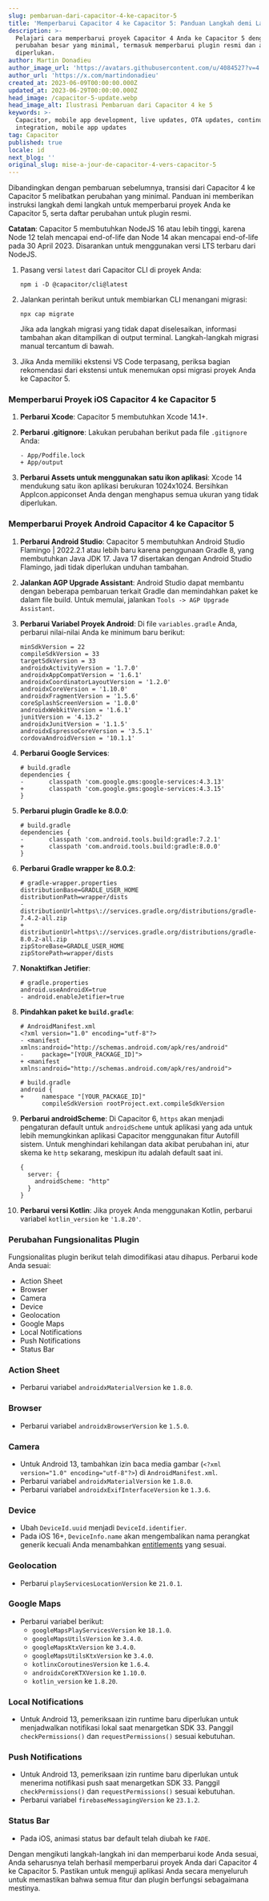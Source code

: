 ```yaml
---
slug: pembaruan-dari-capacitor-4-ke-capacitor-5
title: 'Memperbarui Capacitor 4 ke Capacitor 5: Panduan Langkah demi Langkah'
description: >-
  Pelajari cara memperbarui proyek Capacitor 4 Anda ke Capacitor 5 dengan
  perubahan besar yang minimal, termasuk memperbarui plugin resmi dan alat yang
  diperlukan.
author: Martin Donadieu
author_image_url: 'https://avatars.githubusercontent.com/u/4084527?v=4'
author_url: 'https://x.com/martindonadieu'
created_at: 2023-06-09T00:00:00.000Z
updated_at: 2023-06-29T00:00:00.000Z
head_image: /capacitor-5-update.webp
head_image_alt: Ilustrasi Pembaruan dari Capacitor 4 ke 5
keywords: >-
  Capacitor, mobile app development, live updates, OTA updates, continuous
  integration, mobile app updates
tag: Capacitor
published: true
locale: id
next_blog: ''
original_slug: mise-a-jour-de-capacitor-4-vers-capacitor-5
---
```

Dibandingkan dengan pembaruan sebelumnya, transisi dari Capacitor 4 ke Capacitor 5 melibatkan perubahan yang minimal. Panduan ini memberikan instruksi langkah demi langkah untuk memperbarui proyek Anda ke Capacitor 5, serta daftar perubahan untuk plugin resmi.

**Catatan**: Capacitor 5 membutuhkan NodeJS 16 atau lebih tinggi, karena Node 12 telah mencapai end-of-life dan Node 14 akan mencapai end-of-life pada 30 April 2023. Disarankan untuk menggunakan versi LTS terbaru dari NodeJS.

1. Pasang versi `latest` dari Capacitor CLI di proyek Anda:

   ```
   npm i -D @capacitor/cli@latest
   ```

2. Jalankan perintah berikut untuk membiarkan CLI menangani migrasi:

   ```
   npx cap migrate
   ```

   Jika ada langkah migrasi yang tidak dapat diselesaikan, informasi tambahan akan ditampilkan di output terminal. Langkah-langkah migrasi manual tercantum di bawah.

3. Jika Anda memiliki ekstensi VS Code terpasang, periksa bagian rekomendasi dari ekstensi untuk menemukan opsi migrasi proyek Anda ke Capacitor 5.

### Memperbarui Proyek iOS Capacitor 4 ke Capacitor 5

1. **Perbarui Xcode**: Capacitor 5 membutuhkan Xcode 14.1+.

2. **Perbarui .gitignore**: Lakukan perubahan berikut pada file `.gitignore` Anda:

   ```
   - App/Podfile.lock
   + App/output
   ```

3. **Perbarui Assets untuk menggunakan satu ikon aplikasi**: Xcode 14 mendukung satu ikon aplikasi berukuran 1024x1024. Bersihkan AppIcon.appiconset Anda dengan menghapus semua ukuran yang tidak diperlukan.

### Memperbarui Proyek Android Capacitor 4 ke Capacitor 5

1. **Perbarui Android Studio**: Capacitor 5 membutuhkan Android Studio Flamingo | 2022.2.1 atau lebih baru karena penggunaan Gradle 8, yang membutuhkan Java JDK 17. Java 17 disertakan dengan Android Studio Flamingo, jadi tidak diperlukan unduhan tambahan.

2. **Jalankan AGP Upgrade Assistant**: Android Studio dapat membantu dengan beberapa pembaruan terkait Gradle dan memindahkan paket ke dalam file build. Untuk memulai, jalankan `Tools -> AGP Upgrade Assistant`.

3. **Perbarui Variabel Proyek Android**: Di file `variables.gradle` Anda, perbarui nilai-nilai Anda ke minimum baru berikut:

   ```
   minSdkVersion = 22
   compileSdkVersion = 33
   targetSdkVersion = 33
   androidxActivityVersion = '1.7.0'
   androidxAppCompatVersion = '1.6.1'
   androidxCoordinatorLayoutVersion = '1.2.0'
   androidxCoreVersion = '1.10.0'
   androidxFragmentVersion = '1.5.6'
   coreSplashScreenVersion = '1.0.0'
   androidxWebkitVersion = '1.6.1'
   junitVersion = '4.13.2'
   androidxJunitVersion = '1.1.5'
   androidxEspressoCoreVersion = '3.5.1'
   cordovaAndroidVersion = '10.1.1'
   ```

4. **Perbarui Google Services**:

   ```
   # build.gradle
   dependencies {
   -       classpath 'com.google.gms:google-services:4.3.13'
   +       classpath 'com.google.gms:google-services:4.3.15'
   }
   ```

5. **Perbarui plugin Gradle ke 8.0.0**:

   ```
   # build.gradle
   dependencies {
   -       classpath 'com.android.tools.build:gradle:7.2.1'
   +       classpath 'com.android.tools.build:gradle:8.0.0'
   }
   ```

6. **Perbarui Gradle wrapper ke 8.0.2**:

   ```
   # gradle-wrapper.properties
   distributionBase=GRADLE_USER_HOME
   distributionPath=wrapper/dists
   - distributionUrl=https\://services.gradle.org/distributions/gradle-7.4.2-all.zip
   + distributionUrl=https\://services.gradle.org/distributions/gradle-8.0.2-all.zip
   zipStoreBase=GRADLE_USER_HOME
   zipStorePath=wrapper/dists
   ```

7. **Nonaktifkan Jetifier**:

   ```
   # gradle.properties
   android.useAndroidX=true
   - android.enableJetifier=true
   ```

8. **Pindahkan paket ke `build.gradle`**:

   ```
   # AndroidManifest.xml
   <?xml version="1.0" encoding="utf-8"?>
   - <manifest xmlns:android="http://schemas.android.com/apk/res/android"
   -     package="[YOUR_PACKAGE_ID]">
   + <manifest xmlns:android="http://schemas.android.com/apk/res/android">
   ```

   ```
   # build.gradle
   android {
   +     namespace "[YOUR_PACKAGE_ID]"
         compileSdkVersion rootProject.ext.compileSdkVersion
   ```

9. **Perbarui androidScheme**: Di Capacitor 6, `https` akan menjadi pengaturan default untuk `androidScheme` untuk aplikasi yang ada untuk lebih memungkinkan aplikasi Capacitor menggunakan fitur Autofill sistem. Untuk menghindari kehilangan data akibat perubahan ini, atur skema ke `http` sekarang, meskipun itu adalah default saat ini.

   ```
   {
     server: {
       androidScheme: "http"
     }
   }
   ```

10. **Perbarui versi Kotlin**: Jika proyek Anda menggunakan Kotlin, perbarui variabel `kotlin_version` ke `'1.8.20'`.

### Perubahan Fungsionalitas Plugin

Fungsionalitas plugin berikut telah dimodifikasi atau dihapus. Perbarui kode Anda sesuai:

- Action Sheet
- Browser
- Camera
- Device
- Geolocation
- Google Maps
- Local Notifications
- Push Notifications
- Status Bar

### Action Sheet

- Perbarui variabel `androidxMaterialVersion` ke `1.8.0`.

### Browser

- Perbarui variabel `androidxBrowserVersion` ke `1.5.0`.

### Camera

- Untuk Android 13, tambahkan izin baca media gambar (`<?xml version="1.0" encoding="utf-8"?>`) di `AndroidManifest.xml`.
- Perbarui variabel `androidxMaterialVersion` ke `1.8.0`.
- Perbarui variabel `androidxExifInterfaceVersion` ke `1.3.6`.

### Device

- Ubah `DeviceId.uuid` menjadi `DeviceId.identifier`.
- Pada iOS 16+, `DeviceInfo.name` akan mengembalikan nama perangkat generik kecuali Anda menambahkan [entitlements](https://developer.apple.com/documentation/bundleresources/entitlements/com_apple_developer_device-information_user-assigned-device-name/) yang sesuai.

### Geolocation

- Perbarui `playServicesLocationVersion` ke `21.0.1`.

### Google Maps

- Perbarui variabel berikut:
  - `googleMapsPlayServicesVersion` ke `18.1.0`.
  - `googleMapsUtilsVersion` ke `3.4.0`.
  - `googleMapsKtxVersion` ke `3.4.0`.
  - `googleMapsUtilsKtxVersion` ke `3.4.0`.
  - `kotlinxCoroutinesVersion` ke `1.6.4`.
  - `androidxCoreKTXVersion` ke `1.10.0`.
  - `kotlin_version` ke `1.8.20`.

### Local Notifications

- Untuk Android 13, pemeriksaan izin runtime baru diperlukan untuk menjadwalkan notifikasi lokal saat menargetkan SDK 33. Panggil `checkPermissions()` dan `requestPermissions()` sesuai kebutuhan.

### Push Notifications

- Untuk Android 13, pemeriksaan izin runtime baru diperlukan untuk menerima notifikasi push saat menargetkan SDK 33. Panggil `checkPermissions()` dan `requestPermissions()` sesuai kebutuhan.
- Perbarui variabel `firebaseMessagingVersion` ke `23.1.2`.

### Status Bar

- Pada iOS, animasi status bar default telah diubah ke `FADE`.

Dengan mengikuti langkah-langkah ini dan memperbarui kode Anda sesuai, Anda seharusnya telah berhasil memperbarui proyek Anda dari Capacitor 4 ke Capacitor 5. Pastikan untuk menguji aplikasi Anda secara menyeluruh untuk memastikan bahwa semua fitur dan plugin berfungsi sebagaimana mestinya.
